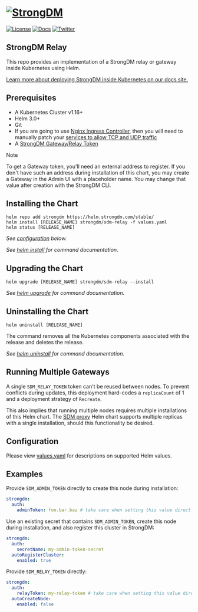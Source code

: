 ﻿# [![StrongDM](../../sdm_icon.png)](https://strongdm.com/)

[![License](https://img.shields.io/badge/License-Apache_2.0-blue.svg)](https://opensource.org/licenses/Apache-2.0)
[![Docs](https://img.shields.io/badge/docs-current-brightgreen.svg)](https://strongdm.com/docs)
[![Twitter](https://img.shields.io/twitter/follow/strongdm.svg?style=social)](https://twitter.com/intent/follow?screen_name=strongdm)

## StrongDM Relay

This repo provides an implementation of a StrongDM relay or gateway inside Kubernetes using Helm.

[Learn more about deploying StrongDM inside Kubernetes on our docs site.](https://www.strongdm.com/docs/installation/install-your-gateway/kubernetes-gateways)

## Prerequisites

* A Kubernetes Cluster v1.16+
* Helm 3.0+
* Git
* If you are going to use [Nginx Ingress Controller](https://kubernetes.github.io/ingress-nginx/), then you will need to manually patch your [services to allow TCP and UDP traffic](https://kubernetes.github.io/ingress-nginx/user-guide/exposing-tcp-udp-services/)
* A [StrongDM Gateway/Relay Token](https://www.strongdm.com/docs/admin-ui-guide/network/gateways)

> [!NOTE]
> To get a Gateway token, you'll need an external address to register. If you don't have such an address during installation of this chart, you may create a Gateway in the Admin UI with a placeholder name. You may change that value after creation with the StrongDM CLI.

## Installing the Chart

```shell
helm repo add strongdm https://helm.strongdm.com/stable/
helm install [RELEASE_NAME] strongdm/sdm-relay -f values.yaml
helm status [RELEASE_NAME]
```

_See [configuration](#configuration) below._

_See [helm install](https://helm.sh/docs/helm/helm_install/) for command documentation._

## Upgrading the Chart

```shell
helm upgrade [RELEASE_NAME] strongdm/sdm-relay --install
```

_See [helm upgrade](https://helm.sh/docs/helm/helm_upgrade/) for command documentation._

## Uninstalling the Chart

```shell
helm uninstall [RELEASE_NAME]
```

The command removes all the Kubernetes components associated with the release and deletes the release.

_See [helm uninstall](https://helm.sh/docs/helm/helm_uninstall/) for command documentation._

## Running Multiple Gateways

A single `SDM_RELAY_TOKEN` token can't be reused between nodes. To prevent conflicts during updates, this deployment hard-codes a `replicaCount` of 1 and a deployment strategy of `Recreate`.

This also implies that running multiple nodes requires multiple installations of this Helm chart. The [SDM proxy](../sdm-proxy) Helm chart supports multiple replicas with a single installation, should this functionality be desired.

## Configuration

Please view [values.yaml](./values.yaml) for descriptions on supported Helm values.

## Examples

Provide `SDM_ADMIN_TOKEN` directly to create this node during installation:
```yaml
strongdm:
  auth:
    adminToken: foo.bar.baz # take care when setting this value directly
```

Use an existing secret that contains `SDM_ADMIN_TOKEN`, create this node during installation, and also register this cluster in StrongDM:
```yaml
strongdm:
  auth:
    secretName: my-admin-token-secret
  autoRegisterCluster:
    enabled: true
```

Provide `SDM_RELAY_TOKEN` directly:
```yaml
strongdm:
  auth:
    relayToken: my-relay-token # take care when setting this value directly
  autoCreateNode:
    enabled: false
```
